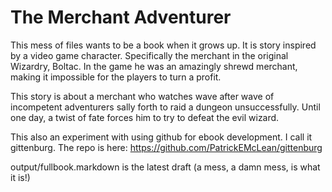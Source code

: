 The Merchant Adventurer
=======================

This mess of files wants to be a book when it grows up. It is story inspired by a video game character. Specifically the merchant in the original Wizardry, Boltac. In the game he was an amazingly shrewd merchant, making it impossible for the players to turn a profit. 

This story is about a merchant who watches wave after wave of incompetent adventurers sally forth to raid a dungeon unsuccessfully. Until one day, a twist of fate forces him to try to defeat the evil wizard. 

This also an experiment with using github for ebook development. I call it gittenburg. The repo is here: https://github.com/PatrickEMcLean/gittenburg

output/fullbook.markdown is the latest draft (a mess, a damn mess, is what it is!)